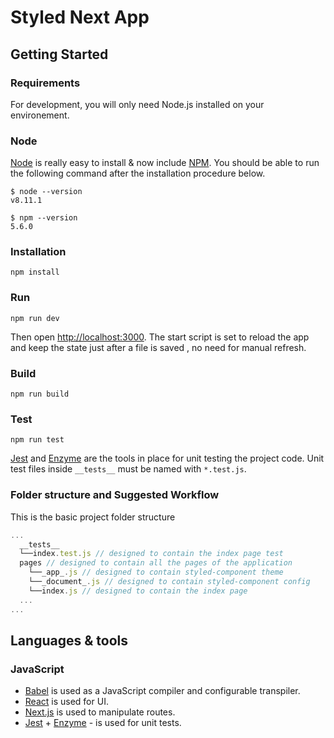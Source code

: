 # Styled Next App

## Getting Started

### Requirements

For development, you will only need Node.js installed on your environement.

### Node

[Node](http://nodejs.org/) is really easy to install & now include [NPM](https://npmjs.org/).
You should be able to run the following command after the installation procedure
below.

    $ node --version
    v8.11.1

    $ npm --version
    5.6.0

### Installation

`npm install`

### Run

`npm run dev`

Then open [http://localhost:3000](http://localhost:3000). The start script is set to reload the app and keep the state just after a file is saved , no need for manual refresh.

### Build

`npm run build`

### Test

`npm run test`

[Jest](https://facebook.github.io/jest/docs/api.html) and [Enzyme](http://airbnb.io/enzyme/docs/api/) are the tools in place for unit testing the project code. Unit test files inside `__tests__` must be named with `*.test.js`.

### Folder structure and Suggested Workflow

This is the basic project folder structure

```javascript
...
  __tests__
  └──index.test.js // designed to contain the index page test
  pages // designed to contain all the pages of the application
    └──_app_.js // designed to contain styled-component theme
    └──_document_.js // designed to contain styled-component config
    └──index.js // designed to contain the index page
  ...
...
```

## Languages & tools

### JavaScript

- [Babel](https://babeljs.io/) is used as a JavaScript compiler and configurable transpiler.
- [React](http://facebook.github.io/react) is used for UI.
- [Next.js](https://nextjs.org/) is used to manipulate routes.
- [Jest](https://jestjs.io/) + [Enzyme](https://github.com/airbnb/enzyme) - is used for unit tests.
